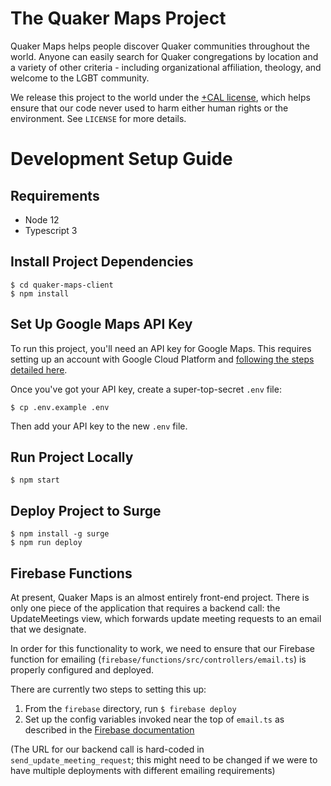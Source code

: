 # The Quaker Maps Project

Quaker Maps helps people discover Quaker communities throughout the world. Anyone can easily search for Quaker congregations by location and a variety of other criteria - including organizational affiliation, theology, and welcome to the LGBT community.

We release this project to the world under the [+CAL license](https://legaldesign.org/cal-ethical-ip), which helps ensure that our code never used to harm either human rights or the environment. See `LICENSE` for more details.

# Development Setup Guide

## Requirements

* Node 12
* Typescript 3

## Install Project Dependencies

```
$ cd quaker-maps-client
$ npm install
```

## Set Up Google Maps API Key

To run this project, you'll need an API key for Google Maps. This requires setting up an account with Google Cloud Platform and [following the steps detailed here](https://developers.google.com/maps/documentation/javascript/get-api-key).

Once you've got your API key, create a super-top-secret `.env` file:

```
$ cp .env.example .env
```

Then add your API key to the new `.env` file.

## Run Project Locally

```
$ npm start
```

## Deploy Project to Surge

```
$ npm install -g surge
$ npm run deploy
```

## Firebase Functions

At present, Quaker Maps is an almost entirely front-end project. There is only one piece of the application that requires a backend call: the UpdateMeetings view, which forwards update meeting requests to an email that we designate.

In order for this functionality to work, we need to ensure that our Firebase function for emailing (`firebase/functions/src/controllers/email.ts`) is properly configured and deployed.

There are currently two steps to setting this up: 

1. From the `firebase` directory, run `$ firebase deploy`
2. Set up the config variables invoked near the top of `email.ts` as described in the [Firebase documentation](https://firebase.google.com/docs/functions/config-env)

(The URL for our backend call is hard-coded in `send_update_meeting_request`; this might need to be changed if we were to have multiple deployments with different emailing requirements)
